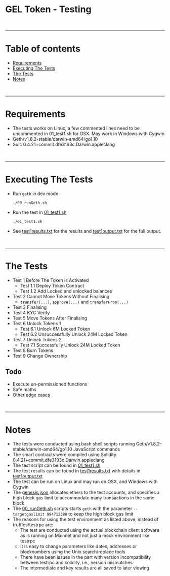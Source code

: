 # GEL Token - Testing

<br />

<hr />

# Table of contents

* [Requirements](#requirements)
* [Executing The Tests](#executing-the-tests)
* [The Tests](#the-tests)
* [Notes](#notes)

<br />

<hr />

# Requirements

* The tests works on Linux, a few commented lines need to be uncommented in 01_test1.sh for OSX. May work in Windows with Cygwin
* Geth/v1.8.2-stable/darwin-amd64/go1.10
* Solc 0.4.21+commit.dfe3193c.Darwin.appleclang

<br />

<hr />

# Executing The Tests

* Run `geth` in dev mode

      ./00_runGeth.sh

* Run the test in [01_test1.sh](01_test1.sh)

      ./01_test1.sh

* See  [test1results.txt](test1results.txt) for the results and [test1output.txt](test1output.txt) for the full output.

<br />

<hr />

# The Tests

* Test 1 Before The Token is Activated
  * Test 1.1 Deploy Token Contract
  * Test 1.2 Add Locked and unlocked balances
* Test 2 Cannot Move Tokens Without Finalising
  * `transfer(...)`, `approve(...)` and `transferFrom(...)`
* Test 3 Finalising
* Test 4 KYC Verify
* Test 5 Move Tokens After Finalising
* Test 6 Unlock Tokens 1
  * Test 6.1 Unlock 6M Locked Token
  * Test 6.2 Unsuccessfully Unlock 24M Locked Token
* Test 7 Unlock Tokens 2
  * Test 7.1 Successfully Unlock 24M Locked Token
* Test 8 Burn Tokens
* Test 9 Change Ownership

## Todo
* Execute un-permissioned functions
* Safe maths
* Other edge cases

<br />

<hr />

# Notes

* The tests were conducted using bash shell scripts running Geth/v1.8.2-stable/darwin-amd64/go1.10 JavaScript commands
* The smart contracts were compiled using Solidity 0.4.21+commit.dfe3193c.Darwin.appleclang
* The test script can be found in [01_test1.sh](01_test1.sh)
* The test results can be found in [test1results.txt](test1results.txt) with details in [test1output.txt](test1output.txt)
* The test can be run on Linux and may run on OSX, and Windows with Cygwin
* The [genesis.json](genesis.json) allocates ethers to the test accounts, and specifies a high block gas limit to accommodate many transactions in the same block
* The [00_runGeth.sh](00_runGeth.sh) scripts starts `geth` with the parameter `--targetgaslimit 994712388` to keep the high block gas limit
* The reasons for using the test environment as listed above, instead of truffles/testrpc are:
  * The test are conducted using the actual blockchain client software as is running on Mainnet and not just a mock environment like testrpc
  * It is easy to change parameters like dates, addresses or blocknumbers using the Unix search/replace tools
  * There have been issues in the part with version incompatibility between testrpc and solidity, i.e., version mismatches 
  * The intermediate and key results are all saved to later viewing